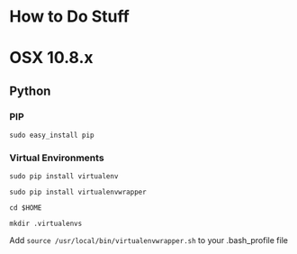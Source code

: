 How to Do Stuff
===============

# OSX 10.8.x

## Python

### PIP

`sudo easy_install pip`

### Virtual Environments

    sudo pip install virtualenv

    sudo pip install virtualenvwrapper

    cd $HOME

    mkdir .virtualenvs

Add `source /usr/local/bin/virtualenvwrapper.sh` to your .bash_profile file